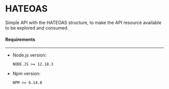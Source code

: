 # HATEOAS
Simple API with the HATEOAS structure, to make the API resource available to be explored and consumed.


#### Requirements
-----------------
* Node.js version:

      NODE.JS >= 12.18.3

* Npm version:

      NPM >= 6.14.8

